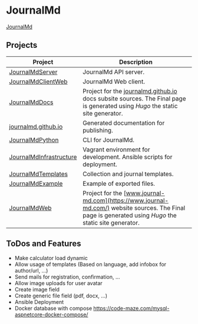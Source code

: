 # JournalMd

[JournalMd](https://www.journal-md.com/)

## Projects

| Project | Description |
|---|---|
| [JournalMdServer](https://github.com/JournalMd/JournalMdServer) | JournalMd API server. |
| [JournalMdClientWeb](https://github.com/JournalMd/JournalMdClientWeb) | JournalMd Web client.  |
| [JournalMdDocs](https://github.com/JournalMd/JournalMdDocs)  | Project for the [journalmd.github.io](https://journalmd.github.io/) docs subsite sources. The Final page is generated using *Hugo* the static site generator.  |
| [journalmd.github.io](https://github.com/JournalMd/journalmd.github.io)  | Generated documentation for publishing.   |
| [JournalMdPython](https://github.com/JournalMd/JournalMdPython) | CLI for JournalMd. |
| [JournalMdInfrastructure](https://github.com/JournalMd/JournalMdInfrastructure) | Vagrant environment for development. Ansible scripts for deployment. |
| [JournalMdTemplates](https://github.com/JournalMd/) | Collection and journal templates. |
| [JournalMdExample](https://github.com/JournalMd/JournalMdExample) | Example of exported files. |
| [JournalMdWeb](https://github.com/JournalMd/JournalMdWeb) | Project for the [www.journal-md.com](https://www.journal-md.com/) website sources. The Final page is generated using *Hugo* the static site generator. |

## ToDos and Features

* Make calculator load dynamic
* Allow usage of templates (Based on language, add infobox for author/url, ...)
* Send mails for registration, confirmation, ...
* Allow image uploads for user avatar
* Create image field
* Create generic file field (pdf, docx, ...)
* Ansible Deployment
* Docker database with compose https://code-maze.com/mysql-aspnetcore-docker-compose/
